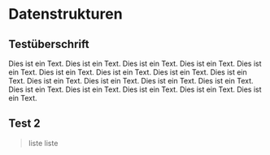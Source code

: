 # Datenstrukturen
## Testüberschrift
Dies ist ein Text. Dies ist ein Text. Dies ist ein Text. Dies ist ein Text. Dies ist ein Text. Dies ist ein Text. Dies ist ein Text. Dies ist ein Text. Dies ist ein Text. Dies ist ein Text. Dies ist ein Text. Dies ist ein Text. Dies ist ein Text. Dies ist ein Text. Dies ist ein Text. Dies ist ein Text. Dies ist ein Text. Dies ist ein Text. 

## Test 2
> liste
> liste
